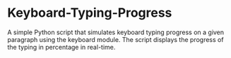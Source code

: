 # Keyboard-Typing-Progress
A simple Python script that simulates keyboard typing progress on a given paragraph using the keyboard module. The script displays the progress of the typing in percentage in real-time.
